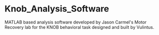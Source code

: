 # Knob_Analysis_Software
MATLAB based analysis software developed by Jason Carmel's
Motor Recovery lab for the KNOB behavioral task
designed and built by Vulintus.
